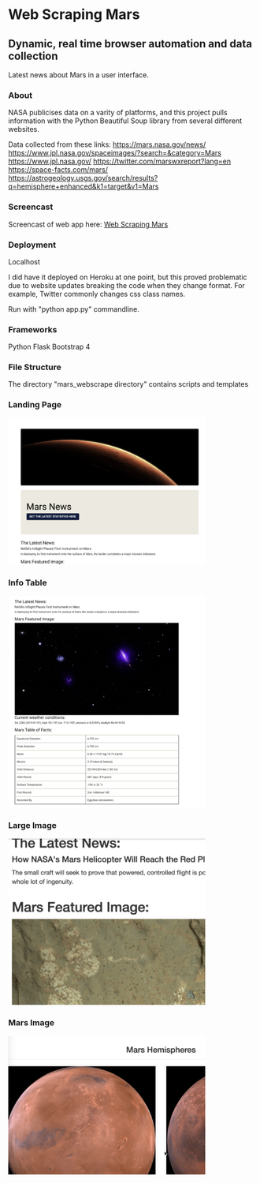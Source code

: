 # Web Scraping Mars
## Dynamic, real time browser automation and data collection
Latest news about Mars in a user interface.

### About
NASA publicises data on a varity of platforms, and this project pulls information with the Python Beautiful Soup library from several different websites. 

Data collected from these links:
https://mars.nasa.gov/news/
https://www.jpl.nasa.gov/spaceimages/?search=&category=Mars
https://www.jpl.nasa.gov/
https://twitter.com/marswxreport?lang=en
https://space-facts.com/mars/
https://astrogeology.usgs.gov/search/results?q=hemisphere+enhanced&k1=target&v1=Mars


### Screencast
Screencast of web app here: <a href="https://sherirosalia.github.io/Web_Scraping/"> Web Scraping Mars </a>

### Deployment 
Localhost

I did have it deployed on Heroku at one point, but this proved problematic due to website updates breaking the code when they change format. For example, Twitter commonly changes css class names.

Run with "python app.py"  commandline.

### Frameworks
 Python
 Flask
 Bootstrap 4

### File Structure
The directory "mars_webscrape directory" contains scripts and templates

### Landing Page
<img src = "https://github.com/sherirosalia/Web_Scraping/blob/master/landing.png" width="400" alt="landing page">

### Info Table
<img src = "https://github.com/sherirosalia/Web_Scraping/blob/master/%20results.png" width="400" alt="table of results">

### Large Image
<img src = "https://github.com/sherirosalia/Web_Scraping/blob/master/result_img.png" width="400" alt="first large image">

### Mars Image
<img src = "https://github.com/sherirosalia/Web_Scraping/blob/master/mars_img.png" width="400" alt="mars sphere">

